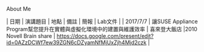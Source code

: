About Me


| 日期 | 演講題目 | 地點 | 備註 | 簡報 | Lab文件 |
| 2017/7/7 | 讓SUSE Appliance Program幫您提升在實體與虛擬化環境中的建置與維護效率 | 喜來登大飯店 |2010 Novell Brain share | https://docs.google.com/present/edit?id=0AZzDCWf7ew39ZGN6cDZyamNfMjUxZjh4Mjd2czk |
